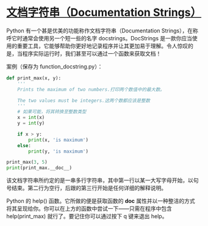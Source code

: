 # [文档字符串（Documentation Strings）](https://bop.mol.uno/10.functions.html)

Python 有一个甚是优美的功能称作文档字符串（Documentation Strings），在称呼它时通常会使用另一个短一些的名字 docstrings。DocStrings 是一款你应当使用的重要工具，它能够帮助你更好地记录程序并让其更加易于理解。令人惊叹的是，当程序实际运行时，我们甚至可以通过一个函数来获取文档！

案例（保存为 function_docstring.py）：

```python
def print_max(x, y):
    '''
    Prints the maximum of two numbers.打印两个数值中的最大数。

    The two values must be integers.这两个数都应该是整数
    '''
    # 如果可能，将其转换至整数类型
    x = int(x)
    y = int(y)

    if x > y:
        print(x, 'is maximum')
    else:
        print(y, 'is maximum')

print_max(3, 5)
print(print_max.__doc__)
```

该文档字符串所约定的是一串多行字符串，其中第一行以某一大写字母开始，以句号结束。第二行为空行，后跟的第三行开始是任何详细的解释说明。

Python 的 help() 函数。它所做的便是获取函数的 **doc** 属性并以一种整洁的方式将其呈现给你。你可以在上方的函数中尝试一下——只需在程序中包含 help(print_max) 就行了。要记住你可以通过按下 q 键来退出 help。
